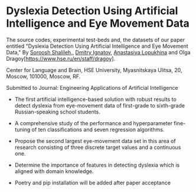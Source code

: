 # Dyslexia Detection Using Artificial Intelligence and Eye Movement Data


The source codes, experimental test-beds and, the datasets of our paper entitled "Dyslexia Detection Using Artificial Intelligence and Eye Movement Data,"
By [Soroosh Shalileh,](https://www.hse.ru/en/staff/srshalileh),
[Dmitry Ignatov,](https://www.hse.ru/en/staff/dima) [Anastasiya Lopukhina](https://www.hse.ru/en/staff/lopukhina) and Olga Dragoy[https://www.hse.ru/en/staff/dragoy].

Center for Language and Brain, HSE University, Myasnitskaya Ulitsa, 20, Moscow, 101000, Moscow, RF. 

Submitted to Journal: Engineering Applications of Artificial Intelligence


- The first artificial intelligence-based solution with robust results to detect dyslexia from eye-movement data of first-grade to sixth-grade Russian-speaking school students.

- A comprehensive study of the performance and hyperparameter fine-tuning of ten classifications and seven regression algorithms.

- Propose the second largest eye-movement data set in this area of research consisting of three discrete target values and a continuous one.

- Determine the importance of features in detecting dyslexia which is aligned with domain knowledge.


- Poetry and pip installation will be added after paper acceptance 
